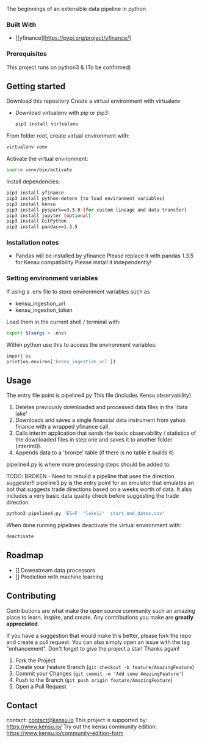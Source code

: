 The beginnings of an extensible data pipeline in python

### Built With

- [[yfinance][https://pypi.org/project/yfinance/]

### Prerequisites

This project runs on python3 & (To be confirmed)

## Getting started

Download this repository
Create a virtual environment with virtualenv

- Download virtualenv with pip or pip3:
  ```sh
  pip3 install virtualenv
  ```

From folder root, create virtual environment with:

```sh
virtualenv venv
```

Activate the virtual environment:

```sh
source venv/bin/activate
```

Install dependencies:

```sh
pip3 install yfinance
pip3 install python-dotenv (to load environment variables)
pip3 install kensu
pip3 install pyspark==3.3.0 (for custom lineage and data transfer)
pip3 install jupyter (optional)
pip3 install GitPython
pip3 install pandas==1.3.5
```

### Installation notes

- Pandas will be installed by yfinance
  Please replace it with pandas 1.3.5 for Kensu compatibility
  Please install it independently!

### Setting environment variables

If using a .env file to store environment variables such as

- kensu_ingestion_url
- kensu_ingestion_token

Load them in the current shell / terminal with:

```sh
export $(xargs < .env)
```

Within python use this to access the environment variables:

```sh
import os
print(os.environ['kensu_ingestion_url'])
```

## Usage

The entry file point is pipeline4.py
This file (includes Kensu observability)

1. Deletes previously downloaded and processed data files in the 'data lake'
2. Downloads and saves a single financial data instrument from yahoo finance with a wrapped yfinance call.
3. Calls interim application that sends the basic observability / statistics of the downloaded files in step one and saves it to another folder (interim0).
4. Appends data to a 'bronze' table (if there is no table it builds it)

pipeline4.py is where more processing steps should be added to.

TODO: BROKEN - Need to rebuild a pipeline that uses the direction suggester!!
pipeline3.py is the entry point for an emulator that emulates an bot that suggests trade directions based on a weeks worth of data.
It also includes a very basic data quality check before suggesting the trade direction

```sh
python3 pipeline4.py 'ES=F' 'lake1/' 'start_end_dates.csv'
```

When done running pipelines deactivate the virtual environment with:

```sh
deactivate
```

## Roadmap

- [] Downstream data processors
- [] Prediction with machine learning

## Contributing

Contributions are what make the open source community such an amazing place to learn, inspire, and create. Any contributions you make are **greatly appreciated**.

If you have a suggestion that would make this better, please fork the repo and create a pull request. You can also simply open an issue with the tag "enhancement".
Don't forget to give the project a star! Thanks again!

1. Fork the Project
2. Create your Feature Branch (`git checkout -b feature/AmazingFeature`)
3. Commit your Changes (`git commit -m 'Add some AmazingFeature'`)
4. Push to the Branch (`git push origin feature/AmazingFeature`)
5. Open a Pull Request

## Contact

contact: contact@kensu.io
This project is supported by: https://www.kensu.io/
Try out the kensu community edition: https://www.kensu.io/community-edition-form
